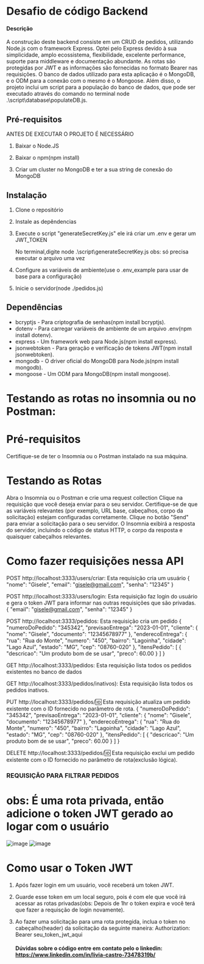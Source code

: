 # Desafio de código Backend

#### Descrição

A construção deste backend consiste em um CRUD de pedidos, utilizando Node.js com o framework Express. Optei pelo Express devido à sua simplicidade, amplo ecossistema, flexibilidade, excelente performance, suporte para middleware e documentação abundante. As rotas são protegidas por JWT e as informações são fornecidas no formato Bearer nas requisições. O banco de dados utilizado para esta aplicação é o MongoDB, e o ODM para a conexão com o mesmo é o Mongoose. Além disso, o projeto inclui um script para a população do banco de dados, que pode ser executado através do comando no terminal node .\script\database\populateDB.js.

## Pré-requisitos
ANTES DE EXECUTAR O PROJETO É NECESSÁRIO 

1. Baixar o Node.JS

2. Baixar o npm(npm install)

3. Criar um cluster no MongoDB e ter a sua string de conexão do MongoDB

## Instalação

1. Clone o repositório
2. Instale as depêndencias
3. Execute o script "generateSecretKey.js" ele irá criar um .env e gerar um JWT_TOKEN

    No terminal,digite node .\script\generateSecretKey.js obs: só precisa executar o arquivo uma vez

5. Configure as variáveis de ambiente(use o .env_example para usar de base para a configuração)
6. Inicie o servidor(node ./pedidos.js)
   
## Dependências
* bcryptjs - Para criptografia de senhas(npm install bcryptjs).
* dotenv - Para carregar variáveis de ambiente de um arquivo .env(npm install dotenv).
* express - Um framework web para Node.js(npm install express).
* jsonwebtoken - Para geração e verificação de tokens JWT(npm install jsonwebtoken).
* mongodb - O driver oficial do MongoDB para Node.js(npm install mongodb).
* mongoose - Um ODM para MongoDB(npm install mongoose).

# Testando as rotas no insomnia ou no Postman: 

# Pré-requisitos
Certifique-se de ter o Insomnia ou o Postman instalado na sua máquina.

# Testando as Rotas
Abra o Insomnia ou o Postman e crie uma request collection
Clique na requisição que você deseja enviar para o seu servidor. 
Certifique-se de que as variáveis relevantes (por exemplo, URL base, cabeçalhos, corpo da solicitação) estejam configuradas corretamente.
Clique no botão "Send" para enviar a solicitação para o seu servidor.
O Insomnia exibirá a resposta do servidor, incluindo o código de status HTTP, o corpo da resposta e quaisquer cabeçalhos relevantes.

# Como fazer requisições nessa API
POST http://localhost:3333/users/criar: Esta requisição cria um usuário
{
    "nome": "Gisele",
    "email": "gisele@gmail.com",
    "senha": "12345"
}

POST http://localhost:3333/users/login: Esta requisição faz login do usuário e gera o token JWT para informar nas outras requisições que são privadas.
{
     "email": "gisele@gmail.com",
    "senha": "12345"
}

POST http://localhost:3333/pedidos: Esta requisição cria um pedido
{
    "numeroDoPedido": "345342",
    "previsaoEntrega": "2023-01-01",
    "cliente": {
        "nome": "Gisele",
        "documento": "12345678977"
    },
    "enderecoEntrega": {
        "rua": "Rua do Monte",
        "numero": "450",
        "bairro": "Lagoinha",
        "cidade": "Lago Azul",
        "estado": "MG",
        "cep": "08760-020"
    },
    "itensPedido": [
        {
            "descricao": "Um produto bom de se usar",
            "preco": 60.00
        }
    ]
}

GET http://localhost:3333/pedidos: Esta requisição lista todos os pedidos existentes no banco de dados

GET http://localhost:3333/pedidos/inativos): Esta requisição lista todos os pedidos inativos.

PUT http://localhost:3333/pedidos/:id: Esta requisição atualiza um pedido existente com o ID fornecido no parâmetro de rota.
{
    "numeroDoPedido": "345342",
    "previsaoEntrega": "2023-01-01",
    "cliente": {
        "nome": "Gisele",
        "documento": "12345678977"
    },
    "enderecoEntrega": {
        "rua": "Rua do Monte",
        "numero": "450",
        "bairro": "Lagoinha",
        "cidade": "Lago Azul",
        "estado": "MG",
        "cep": "08760-020"
    },
    "itensPedido": [
        {
            "descricao": "Um produto bom de se usar",
            "preco": 60.00
        }
    ]
}

DELETE http://localhost:3333/pedidos/:id: Esta requisição exclui um pedido existente com o ID fornecido no parâmetro de rota(exclusão lógica).

### REQUISIÇÃO PARA FILTRAR PEDIDOS
# obs: É uma rota privada, então adicione o token JWT gerado ao logar com o usuário
![image](https://github.com/LiviaCristine/desafio-back-end/assets/127121054/6e114e87-790d-4b57-aa3b-acb39ba2c84a)
![image](https://github.com/LiviaCristine/desafio-back-end/assets/127121054/0a328dae-aa07-40fa-8843-238d94017455)

# Como usar o Token JWT
1. Após fazer login em um usuário, você receberá um token JWT.
2. Guarde esse token em um local seguro, pois é com ele que você irá acessar as rotas privadas(obs: Depois de 1hr o token expira e você terá que fazer a requisção de login novamente).
3. Ao fazer uma solicitação para uma rota protegida, inclua o token no cabeçalho(header) da solicitação da seguinte maneira: Authorization: Bearer seu_token_jwt_aqui

   #### Dúvidas sobre o código entre em contato pelo o linkedin: https://www.linkedin.com/in/livia-castro-73478319b/
 




